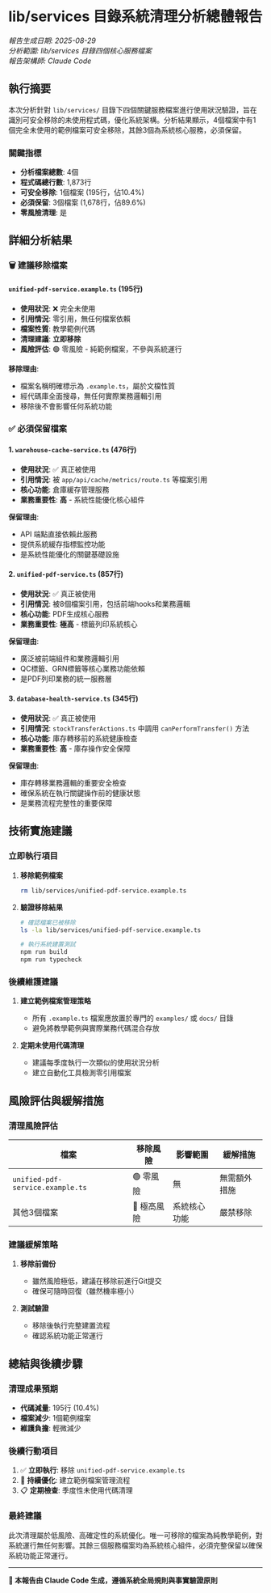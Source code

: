 # lib/services 目錄系統清理分析總體報告

_報告生成日期: 2025-08-29_  
_分析範圍: lib/services 目錄四個核心服務檔案_  
_報告架構師: Claude Code_

## 執行摘要

本次分析針對 `lib/services/` 目錄下四個關鍵服務檔案進行使用狀況驗證，旨在識別可安全移除的未使用程式碼，優化系統架構。分析結果顯示，4個檔案中有1個完全未使用的範例檔案可安全移除，其餘3個為系統核心服務，必須保留。

### 關鍵指標

- **分析檔案總數**: 4個
- **程式碼總行數**: 1,873行
- **可安全移除**: 1個檔案 (195行，佔10.4%)
- **必須保留**: 3個檔案 (1,678行，佔89.6%)
- **零風險清理**: 是

## 詳細分析結果

### 🗑️ 建議移除檔案

#### `unified-pdf-service.example.ts` (195行)

- **使用狀況**: ❌ 完全未使用
- **引用情況**: 零引用，無任何檔案依賴
- **檔案性質**: 教學範例代碼
- **清理建議**: **立即移除**
- **風險評估**: 🟢 零風險 - 純範例檔案，不參與系統運行

**移除理由**:

- 檔案名稱明確標示為 `.example.ts`，屬於文檔性質
- 經代碼庫全面搜尋，無任何實際業務邏輯引用
- 移除後不會影響任何系統功能

### ✅ 必須保留檔案

#### 1. `warehouse-cache-service.ts` (476行)

- **使用狀況**: ✅ 真正被使用
- **引用情況**: 被 `app/api/cache/metrics/route.ts` 等檔案引用
- **核心功能**: 倉庫緩存管理服務
- **業務重要性**: **高** - 系統性能優化核心組件

**保留理由**:

- API 端點直接依賴此服務
- 提供系統緩存指標監控功能
- 是系統性能優化的關鍵基礎設施

#### 2. `unified-pdf-service.ts` (857行)

- **使用狀況**: ✅ 真正被使用
- **引用情況**: 被8個檔案引用，包括前端hooks和業務邏輯
- **核心功能**: PDF生成核心服務
- **業務重要性**: **極高** - 標籤列印系統核心

**保留理由**:

- 廣泛被前端組件和業務邏輯引用
- QC標籤、GRN標籤等核心業務功能依賴
- 是PDF列印業務的統一服務層

#### 3. `database-health-service.ts` (345行)

- **使用狀況**: ✅ 真正被使用
- **引用情況**: `stockTransferActions.ts` 中調用 `canPerformTransfer()` 方法
- **核心功能**: 庫存轉移前的系統健康檢查
- **業務重要性**: **高** - 庫存操作安全保障

**保留理由**:

- 庫存轉移業務邏輯的重要安全檢查
- 確保系統在執行關鍵操作前的健康狀態
- 是業務流程完整性的重要保障

## 技術實施建議

### 立即執行項目

1. **移除範例檔案**

   ```bash
   rm lib/services/unified-pdf-service.example.ts
   ```

2. **驗證移除結果**

   ```bash
   # 確認檔案已被移除
   ls -la lib/services/unified-pdf-service.example.ts

   # 執行系統建置測試
   npm run build
   npm run typecheck
   ```

### 後續維護建議

1. **建立範例檔案管理策略**
   - 所有 `.example.ts` 檔案應放置於專門的 `examples/` 或 `docs/` 目錄
   - 避免將教學範例與實際業務代碼混合存放

2. **定期未使用代碼清理**
   - 建議每季度執行一次類似的使用狀況分析
   - 建立自動化工具檢測零引用檔案

## 風險評估與緩解措施

### 清理風險評估

| 檔案                             | 移除風險    | 影響範圍     | 緩解措施     |
| -------------------------------- | ----------- | ------------ | ------------ |
| `unified-pdf-service.example.ts` | 🟢 零風險   | 無           | 無需額外措施 |
| 其他3個檔案                      | 🔴 極高風險 | 系統核心功能 | 嚴禁移除     |

### 建議緩解策略

1. **移除前備份**
   - 雖然風險極低，建議在移除前進行Git提交
   - 確保可隨時回復（雖然機率極小）

2. **測試驗證**
   - 移除後執行完整建置流程
   - 確認系統功能正常運行

## 總結與後續步驟

### 清理成果預期

- **代碼減量**: 195行 (10.4%)
- **檔案減少**: 1個範例檔案
- **維護負擔**: 輕微減少

### 後續行動項目

1. ✅ **立即執行**: 移除 `unified-pdf-service.example.ts`
2. 🔄 **持續優化**: 建立範例檔案管理流程
3. 📋 **定期檢查**: 季度性未使用代碼清理

### 最終建議

此次清理屬於低風險、高確定性的系統優化。唯一可移除的檔案為純教學範例，對系統運行無任何影響。其餘三個服務檔案均為系統核心組件，必須完整保留以確保系統功能正常運行。

---

**🤖 本報告由 Claude Code 生成，遵循系統全局規則與事實驗證原則**
